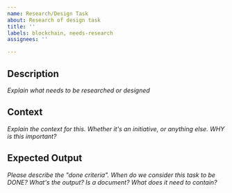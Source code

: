 ```yaml
---
name: Research/Design Task
about: Research of design task
title: ''
labels: blockchain, needs-research
assignees: ''

---
```


## Description

_Explain what needs to be researched or designed_

## Context

_Explain the context for this. Whether it's an initiative, or anything else. WHY is this important?_

## Expected Output 

_Please describe the "done criteria". When do we consider this task to be DONE? What's the output? Is a document? What does it need to contain?_
